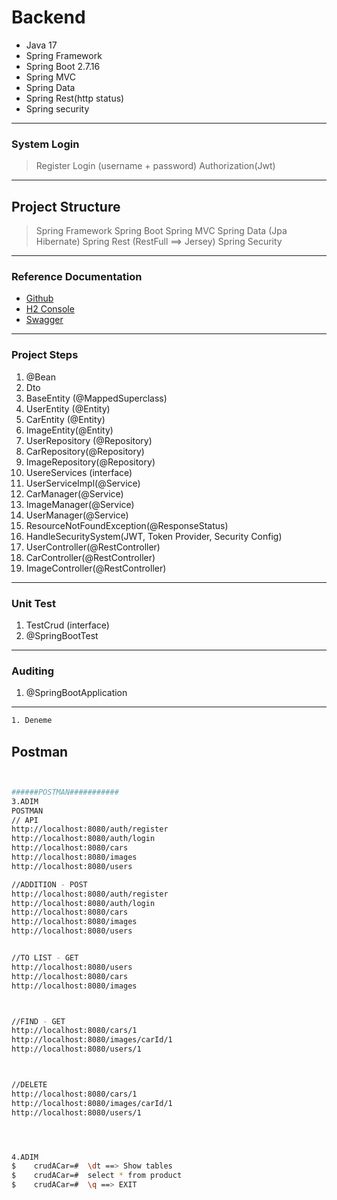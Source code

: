 # Backend
- Java 17
- Spring Framework
- Spring Boot 2.7.16
- Spring MVC
- Spring Data
- Spring Rest(http status)
- Spring security
 
---

### System Login
> Register
> Login (username + password)
> Authorization(Jwt)
 
---

## Project Structure
> Spring Framework
> Spring Boot
> Spring MVC
> Spring Data (Jpa Hibernate)
> Spring Rest (RestFull ==> Jersey)
> Spring Security

---

### Reference Documentation
* [Github](https://github.com/m1erla)
* [H2 Console](http://localhost:8080/h2-console/l)
* [Swagger](http://localhost:8080/swagger-ui/index.html#/)
 
---

### Project Steps
1. @Bean 
2. Dto
3. BaseEntity (@MappedSuperclass)
4. UserEntity (@Entity)
5. CarEntity (@Entity)
6. ImageEntity(@Entity)
7. UserRepository (@Repository)
8. CarRepository(@Repository)
9. ImageRepository(@Repository)
10. UsereServices (interface)
11. UserServiceImpl(@Service)
12. CarManager(@Service)
13. ImageManager(@Service)
14. UserManager(@Service)
15. ResourceNotFoundException(@ResponseStatus)
16. HandleSecuritySystem(JWT, Token Provider, Security Config)
17. UserController(@RestController)
18. CarController(@RestController)
19. ImageController(@RestController)

---

### Unit Test
1. TestCrud (interface)
2. @SpringBootTest

---

### Auditing
1. @SpringBootApplication


---
```sh 
1. Deneme

```



## Postman
```sh


######POSTMAN###########
3.ADIM
POSTMAN
// API
http://localhost:8080/auth/register
http://localhost:8080/auth/login
http://localhost:8080/cars
http://localhost:8080/images
http://localhost:8080/users

//ADDITION - POST
http://localhost:8080/auth/register
http://localhost:8080/auth/login
http://localhost:8080/cars
http://localhost:8080/images
http://localhost:8080/users


//TO LIST - GET
http://localhost:8080/users
http://localhost:8080/cars
http://localhost:8080/images



//FIND - GET
http://localhost:8080/cars/1
http://localhost:8080/images/carId/1
http://localhost:8080/users/1



//DELETE
http://localhost:8080/cars/1
http://localhost:8080/images/carId/1
http://localhost:8080/users/1




4.ADIM
$    crudACar=#  \dt ==> Show tables
$    crudACar=#  select * from product
$    crudACar=#  \q ==> EXIT

```
